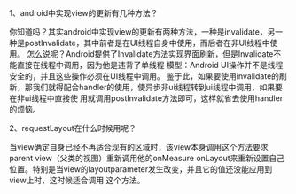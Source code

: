 1、android中实现view的更新有几种方法？

你知道吗？其实android中实现view的更新有两种方法，一种是invalidate，另一种是postInvalidate，其中前者是在UI线程自身中使用，而后者在非UI线程中使用。
怎么说呢？Android提供了Invalidate方法实现界面刷新，但是Invalidate不能直接在线程中调用，因为他是违背了单线程 模型：Android UI操作并不是线程安全的，并且这些操作必须在UI线程中调用。 鉴于此，如果要使用invalidate的刷新，那我们就得配合handler的使用，使异步非ui线程转到ui线程中调用，如果要在非ui线程中直接使 用就调用postInvalidate方法即可，这样就省去使用handler的烦恼。


2、requestLayout在什么时候用呢？

当view确定自身已经不再适合现有的区域时，该view本身调用这个方法要求parent view（父类的视图）重新调用他的onMeasure onLayout来重新设置自己位置。特别是当view的layoutparameter发生改变，并且它的值还没能应用到view上时，这时候适合调用 这个方法。
